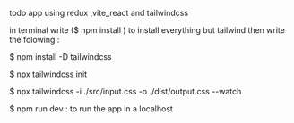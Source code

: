 todo app using redux ,vite_react and tailwindcss

in terminal write ($ npm install ) to install everything but tailwind
then write the folowing : 

$ npm install -D tailwindcss

$ npx tailwindcss init

$ npx tailwindcss -i ./src/input.css -o ./dist/output.css --watch

$ npm run dev : to run the app in a localhost
